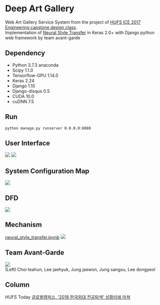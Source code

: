 # Deep Art Gallery
Web Art Gallery Service System from the project of [HUFS ICE 2017 Engineering capstone design class](http://mclab.hufs.ac.kr/wiki/Lectures/CAP/2017/Results/Team_Avante_Garde). </br>
Implementation of [Neural Style Transfer](https://arxiv.org/abs/1508.06576) in Keras 2.0+ with Django python web framework by team avant-garde

 ## Dependency
+ Python 3.7.3 anaconda
+ Scipy 1.1.0
+ Tensorflow-GPU 1.14.0
+ Keras 2.24 
+ Django 1.10
+ Django-disqus 0.5
+ CUDA 10.0
+ cuDNN 7.5

 ## Run
 `python manage.py runserver 0.0.0.0:8080`
  
 ## User Interface
 ![](https://github.com/asherchoi/deep-artgallery/blob/master/notebook%20and%20backup/run1.png)
 ![](https://github.com/asherchoi/deep-artgallery/blob/master/notebook%20and%20backup/run2.png)
 
 ## System Configuration Map
![](https://github.com/asherchoi/deep-artgallery/blob/master/notebook%20and%20backup/SCM.JPG) 

 ## DFD
 ![](https://github.com/asherchoi/deep-artgallery/blob/master/notebook%20and%20backup/DFD.JPG)
 
 ## Mechanism
 [neural_style_transfer.ipynb](https://github.com/asherchoi/deep-artgallery/blob/master/notebook%20and%20backup/neural_style_transfer.ipynb)
 ![](https://github.com/asherchoi/deep-artgallery/blob/master/notebook%20and%20backup/HIW.JPG)
 
 ## Team Avant-Garde
 ![](https://github.com/asherchoi/deep-artgallery/blob/master/notebook%20and%20backup/team.jpeg) </br>
(Left) Choi teahun, Lee jaehyuk, Jung jaewon, Jung sangsu, Lee dongyeol
 
 ## Column
HUFS Today [글로벌캠퍼스, '2018 한국외대 전공탐색' 성황리에 마쳐](http://builder.hufs.ac.kr/user/indexSub.action?framePath=unknownboard&siteId=hufs&dum=dum&boardId=41994&page=1&command=view&boardSeq=101847637)

